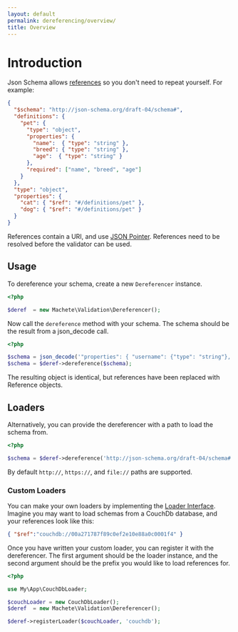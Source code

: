 ```yaml
---
layout: default
permalink: dereferencing/overview/
title: Overview
---
```


# Introduction

Json Schema allows [references](https://tools.ietf.org/html/draft-pbryan-zyp-json-ref-03) so you don't need to repeat yourself.  For example:

```json
{
  "$schema": "http://json-schema.org/draft-04/schema#",
  "definitions": {
    "pet": {
      "type": "object",
      "properties": {
        "name":  { "type": "string" },
        "breed": { "type": "string" },
        "age":  { "type": "string" }
      },
      "required": ["name", "breed", "age"]
    }
  },
  "type": "object",
  "properties": {
    "cat": { "$ref": "#/definitions/pet" },
    "dog": { "$ref": "#/definitions/pet" }
  }
}
```

References contain a URI, and use [JSON Pointer](https://tools.ietf.org/html/rfc6901).  References need to be resolved before the validator can be used.

## Usage

To dereference your schema, create a new `Dereferencer` instance.

```php
<?php

$deref  = new Machete\Validation\Dereferencer();
```

Now call the `dereference` method with your schema.  The schema should be the result from a json_decode call.

```php
<?php

$schema = json_decode('"properties": { "username": {"type": "string"}, "login": {"$ref": "#/properties/username"} }');
$schema = $deref->dereference($schema);
```

The resulting object is identical, but references have been replaced with Reference objects.

## Loaders

Alternatively, you can provide the dereferencer with a path to load the schema from.

```php
<?php

$schema = $deref->dereference('http://json-schema.org/draft-04/schema#');
```

By default `http://`, `https://`, and `file://` paths are supported.

### Custom Loaders

You can make your own loaders by implementing the [Loader Interface](https://github.com/machete-php/validation/blob/master/src/Dereferencer/Loader.php).  Imagine you may want to load schemas from a CouchDb database, and your references look like this:

```json
{ "$ref":"couchdb://00a271787f89c0ef2e10e88a0c0001f4" }
```

Once you have written your custom loader, you can register it with the dereferencer.  The first argument should be the loader instance, and the second argument should be the prefix you would like to load references for.

```php
<?php

use My\App\CouchDbLoader;

$couchLoader = new CouchDbLoader();
$deref  = new Machete\Validation\Dereferencer();

$deref->registerLoader($couchLoader, 'couchdb');
```
